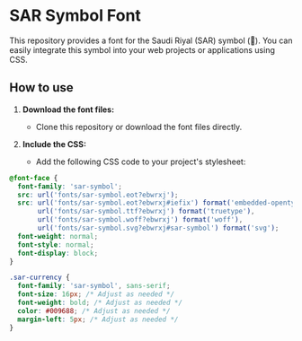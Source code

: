 # SAR Symbol Font

This repository provides a font for the Saudi Riyal (SAR) symbol (). You can easily integrate this symbol into your web projects or applications using CSS.

## How to use

1. **Download the font files:**
   - Clone this repository or download the font files directly.

2. **Include the CSS:**
   - Add the following CSS code to your project's stylesheet:

```css
@font-face {
  font-family: 'sar-symbol';
  src: url('fonts/sar-symbol.eot?ebwrxj');
  src: url('fonts/sar-symbol.eot?ebwrxj#iefix') format('embedded-opentype'),
       url('fonts/sar-symbol.ttf?ebwrxj') format('truetype'),
       url('fonts/sar-symbol.woff?ebwrxj') format('woff'),
       url('fonts/sar-symbol.svg?ebwrxj#sar-symbol') format('svg');
  font-weight: normal;
  font-style: normal;
  font-display: block;
}

.sar-currency {
  font-family: 'sar-symbol', sans-serif;
  font-size: 16px; /* Adjust as needed */
  font-weight: bold; /* Adjust as needed */
  color: #009688; /* Adjust as needed */
  margin-left: 5px; /* Adjust as needed */
}